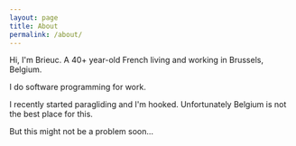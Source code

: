 ```yaml
---
layout: page
title: About
permalink: /about/
---
```


Hi, I'm Brieuc. A 40+ year-old French living and working in Brussels, Belgium.

I do software programming for work.

I recently started paragliding and I'm hooked. Unfortunately Belgium is not the best 
place for this. 

But this might not be a problem soon...
